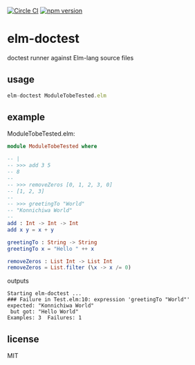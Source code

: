 [![Circle CI](https://circleci.com/gh/tshm/elm-doctest.svg?style=svg)](https://circleci.com/gh/tshm/elm-doctest)
[![npm version](https://badge.fury.io/js/elm-doctest.svg)](https://badge.fury.io/js/elm-doctest)

# elm-doctest
doctest runner against Elm-lang source files

## usage

```js
elm-doctest ModuleTobeTested.elm
```

## example

ModuleTobeTested.elm:
```Elm
module ModuleTobeTested where

-- |
-- >>> add 3 5
-- 8
--
-- >>> removeZeros [0, 1, 2, 3, 0]
-- [1, 2, 3]
--
-- >>> greetingTo "World"
-- "Konnichiwa World"
--
add : Int -> Int -> Int
add x y = x + y

greetingTo : String -> String
greetingTo x = "Hello " ++ x

removeZeros : List Int -> List Int
removeZeros = List.filter (\x -> x /= 0)
```

outputs
```
Starting elm-doctest ...
### Failure in Test.elm:10: expression 'greetingTo "World"'
expected: "Konnichiwa World"
 but got: "Hello World"
Examples: 3  Failures: 1
```

## license

MIT


